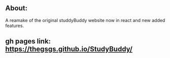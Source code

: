 ## About:
A reamake of the original studdyBuddy website now in react and new added features.

## gh pages link: https://thegsgs.github.io/StudyBuddy/
